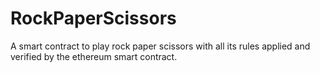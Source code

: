 # RockPaperScissors
A smart contract to play rock paper scissors with all its rules applied and verified by the ethereum smart contract.
